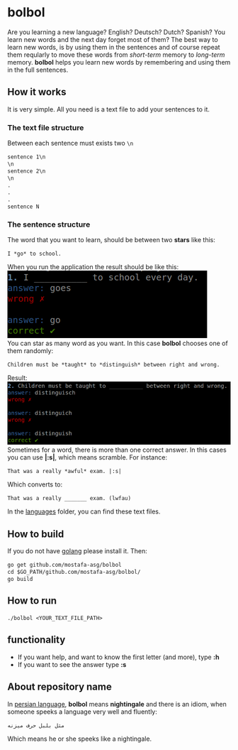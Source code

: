 # bolbol
Are you learning a new language? English? Deutsch? Dutch? Spanish? You learn new words and the next day forget most of them?
The best way to learn new words, is by using them in the sentences and of course repeat them reqularly to move these words from *short-term* memory to *long-term* memory. **bolbol** helps you learn new words by remembering and using them in the full sentences.

## How it works
It is very simple. All you need is a text file to add your sentences to it.

### The text file structure
Between each sentence must exists two `\n`
```
sentence 1\n
\n
sentence 2\n
\n
.
.
.
sentence N
```
### The sentence structure
The word that you want to learn, should be between two **stars** like this:
```
I *go* to school.
```
When you run the application the result should be like this:  
![Sample 1](https://github.com/mostafa-asg/bolbol/blob/master/images/1.png)  
You can star as many word as you want. In this case **bolbol** chooses one of them randomly:
```
Children must be *taught* to *distinguish* between right and wrong.
```
Result:  
![Sample 2](https://github.com/mostafa-asg/bolbol/blob/master/images/2.png)  
Sometimes for a word, there is more than one correct answer. In this cases you can use **|:s|**, which means scramble. For instance:
```
That was a really *awful* exam. |:s|
```
Which converts to:
```
That was a really _______ exam. (lwfau)
```
In the [languages](https://github.com/mostafa-asg/bolbol/tree/master/languages) folder, you can find these text files.

## How to build
If you do not have [golang](https://golang.org) please install it. Then:
```
go get github.com/mostafa-asg/bolbol
cd $GO_PATH/github.com/mostafa-asg/bolbol/
go build
```

## How to run
```
./bolbol <YOUR_TEXT_FILE_PATH>
```
## functionality
* If you want help, and want to know the first letter (and more), type **:h**
* If you want to see the answer type **:s**

## About repository name
In [persian language](https://en.wikipedia.org/wiki/Persian_language), **bolbol** means **nightingale** and there is an idiom, when someone speeks a language very well and fluently:
```
مثل بلبل حرف میزنه
```
Which means he or she speeks like a nightingale.
